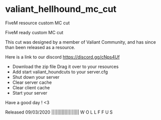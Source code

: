 # valiant_hellhound_mc_cut
FiveM resource custom MC cut

FiveM ready custom MC cut

This cut was designed by a member of Valiant Community, and has since than been released as a resource.

Here is a link to our discord https://discord.gg/cNps4Uf

- Download the zip file Drag it over to your resources 
- Add start valiant_houndcuts to your server.cfg 
- Shut down your server 
- Clear server cache 
- Clear client cache 
- Start your server

Have a good day ! <3

Released 09/03/2020 ||||||||||||||||||| W O L L F F U S
